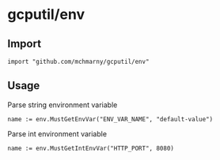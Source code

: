 # gcputil/env

## Import


```shell
import "github.com/mchmarny/gcputil/env"
```

## Usage

Parse string environment variable

```shell
name := env.MustGetEnvVar("ENV_VAR_NAME", "default-value")
```

Parse int environment variable

```shell
name := env.MustGetIntEnvVar("HTTP_PORT", 8080)
```
